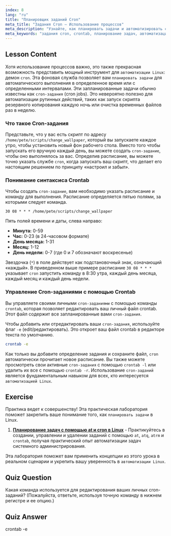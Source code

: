 ```yaml
---
index: 8
lang: "ru"
title: "Планировщик заданий Cron"
meta_title: "Задания Cron — Использование процессов"
meta_description: "Узнайте, как планировать задачи и автоматизировать скрипты в Linux с помощью заданий cron. Это руководство охватывает синтаксис crontab, основные команды, такие как crontab -e, и практические примеры для начинающих."
meta_keywords: "задания cron, crontab, планирование задач, автоматизация Linux, команды Linux, Linux для начинающих, учебник Linux, crontab -e, cron"
---
```


## Lesson Content

Хотя использование процессов важно, это также прекрасная возможность представить мощный инструмент для `автоматизации Linux`: демон `cron`. Эта фоновая служба позволяет вам `планировать задачи` для автоматического выполнения в определенное время или с определенными интервалами. Эти запланированные задачи обычно известны как `cron-задания` (cron jobs). Это невероятно полезно для автоматизации рутинных действий, таких как запуск скрипта резервного копирования каждую ночь или очистка временных файлов раз в неделю.

### Что такое Cron-задания

Представьте, что у вас есть скрипт по адресу `/home/pete/scripts/change_wallpaper`, который вы запускаете каждое утро, чтобы установить новый фон рабочего стола. Вместо того чтобы запускать его вручную каждый день, вы можете создать `cron-задание`, чтобы оно выполнялось за вас. Определив расписание, вы можете точно указать службе `cron`, когда запускать ваш скрипт, что делает его настоящим решением по принципу «настроил и забыл».

### Понимание синтаксиса Crontab

Чтобы создать `cron-задание`, вам необходимо указать расписание и команду для выполнения. Расписание определяется пятью полями, за которыми следует команда.

```plaintext
30 08 * * * /home/pete/scripts/change_wallpaper
```

Пять полей времени и даты, слева направо:

- **Минута:** 0-59
- **Час:** 0-23 (в 24-часовом формате)
- **День месяца:** 1-31
- **Месяц:** 1-12
- **День недели:** 0-7 (где 0 и 7 обозначают воскресенье)

Звездочка (`*`) в поле действует как подстановочный знак, означающий «каждый». В приведенном выше примере расписание `30 08 * * *` указывает `cron` запустить команду в 8:30 утра, каждый день месяца, каждый месяц и каждый день недели.

### Управление Cron-заданиями с помощью Crontab

Вы управляете своими личными `cron-заданиями` с помощью команды `crontab`, которая позволяет редактировать ваш личный файл crontab. Этот файл содержит все запланированные вами `cron-задания`.

Чтобы добавить или отредактировать ваши `cron-задания`, используйте флаг `-e` (edit/редактировать). Это откроет ваш файл crontab в редакторе текста по умолчанию.

```bash
crontab -e
```

Как только вы добавите определение задания и сохраните файл, `cron` автоматически прочитает новое расписание. Вы также можете просмотреть свои активные `cron-задания` с помощью `crontab -l` или удалить их все с помощью `crontab -r`. Использование `cron-заданий` является фундаментальным навыком для всех, кто интересуется `автоматизацией Linux`.

## Exercise

Практика ведет к совершенству! Эта практическая лаборатория поможет закрепить ваше понимание того, как `планировать задачи` в Linux.

1.  **[Планирование задач с помощью at и cron в Linux](https://labex.io/ru/labs/comptia-schedule-tasks-with-at-and-cron-in-linux-590870)** - Практикуйтесь в создании, управлении и удалении заданий с помощью `at`, `atq`, `atrm` и `crontab`, получая практический опыт автоматизации задач системного администрирования.

Эта лаборатория поможет вам применить концепции из этого урока в реальном сценарии и укрепить вашу уверенность в `автоматизации Linux`.

## Quiz Question

Какая команда используется для редактирования ваших личных cron-заданий? (Пожалуйста, ответьте, используя точную команду в нижнем регистре и ее опцию.)

## Quiz Answer

crontab -e
